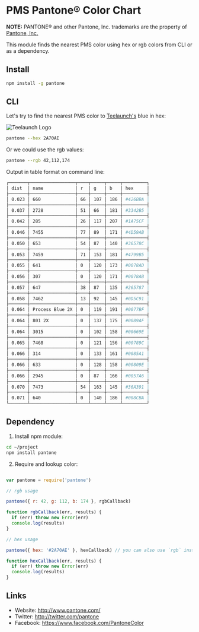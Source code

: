 
# PMS Pantone® Color Chart

**NOTE:** PANTONE® and other Pantone, Inc. trademarks are the property of [Pantone, Inc.][1]

This module finds the nearest PMS color using hex or rgb colors from CLI or as a dependency.


## Install

```bash
npm install -g pantone
```


## CLI

Let's try to find the nearest PMS color to [Teelaunch's][2] blue in hex:

![Teelaunch Logo](https://d33304ifi1rp4s.cloudfront.net/img/teelaunch-logo.png "Teelaunch Logo")

```bash
pantone --hex 2A70AE
```

Or we could use the rgb values:

```bash
pantone --rgb 42,112,174
```

Output in table format on command line:

```bash
┌───────┬─────────────────┬────┬─────┬─────┬─────────┐
│ dist  │ name            │ r  │ g   │ b   │ hex     │
├───────┼─────────────────┼────┼─────┼─────┼─────────┤
│ 0.023 │ 660             │ 66 │ 107 │ 186 │ #426BBA │
├───────┼─────────────────┼────┼─────┼─────┼─────────┤
│ 0.037 │ 2728            │ 51 │ 66  │ 181 │ #3342B5 │
├───────┼─────────────────┼────┼─────┼─────┼─────────┤
│ 0.042 │ 285             │ 26 │ 117 │ 207 │ #1A75CF │
├───────┼─────────────────┼────┼─────┼─────┼─────────┤
│ 0.046 │ 7455            │ 77 │ 89  │ 171 │ #4D59AB │
├───────┼─────────────────┼────┼─────┼─────┼─────────┤
│ 0.050 │ 653             │ 54 │ 87  │ 140 │ #36578C │
├───────┼─────────────────┼────┼─────┼─────┼─────────┤
│ 0.053 │ 7459            │ 71 │ 153 │ 181 │ #4799B5 │
├───────┼─────────────────┼────┼─────┼─────┼─────────┤
│ 0.055 │ 641             │ 0  │ 120 │ 173 │ #0078AD │
├───────┼─────────────────┼────┼─────┼─────┼─────────┤
│ 0.056 │ 307             │ 0  │ 120 │ 171 │ #0078AB │
├───────┼─────────────────┼────┼─────┼─────┼─────────┤
│ 0.057 │ 647             │ 38 │ 87  │ 135 │ #265787 │
├───────┼─────────────────┼────┼─────┼─────┼─────────┤
│ 0.058 │ 7462            │ 13 │ 92  │ 145 │ #0D5C91 │
├───────┼─────────────────┼────┼─────┼─────┼─────────┤
│ 0.064 │ Process Blue 2X │ 0  │ 119 │ 191 │ #0077BF │
├───────┼─────────────────┼────┼─────┼─────┼─────────┤
│ 0.064 │ 801 2X          │ 0  │ 137 │ 175 │ #0089AF │
├───────┼─────────────────┼────┼─────┼─────┼─────────┤
│ 0.064 │ 3015            │ 0  │ 102 │ 158 │ #00669E │
├───────┼─────────────────┼────┼─────┼─────┼─────────┤
│ 0.065 │ 7468            │ 0  │ 121 │ 156 │ #00789C │
├───────┼─────────────────┼────┼─────┼─────┼─────────┤
│ 0.066 │ 314             │ 0  │ 133 │ 161 │ #0085A1 │
├───────┼─────────────────┼────┼─────┼─────┼─────────┤
│ 0.066 │ 633             │ 0  │ 128 │ 158 │ #00809E │
├───────┼─────────────────┼────┼─────┼─────┼─────────┤
│ 0.066 │ 2945            │ 0  │ 87  │ 166 │ #0057A6 │
├───────┼─────────────────┼────┼─────┼─────┼─────────┤
│ 0.070 │ 7473            │ 54 │ 163 │ 145 │ #36A391 │
├───────┼─────────────────┼────┼─────┼─────┼─────────┤
│ 0.071 │ 640             │ 0  │ 140 │ 186 │ #008CBA │
└───────┴─────────────────┴────┴─────┴─────┴─────────┘
```


## Dependency

1. Install npm module:

```bash
cd ~/project
npm install pantone
```

2. Require and lookup color:

```js

var pantone = require('pantone')

// rgb usage

pantone({ r: 42, g: 112, b: 174 }, rgbCallback)

function rgbCallback(err, results) {
  if (err) throw new Error(err)
  console.log(results)
}

// hex usage

pantone({ hex: '#2A70AE' }, hexCallback) // you can also use `rgb` instead of `hex`

function hexCallback(err, results) {
  if (err) throw new Error(err)
  console.log(results)
}
```

## Links

* Website: <http://www.pantone.com/>
* Twitter: <http://twitter.com/pantone>
* Facebook: <https://www.facebook.com/PantoneColor>

[1]: http://www.pantone.com/
[2]: https://teelaunch.com

